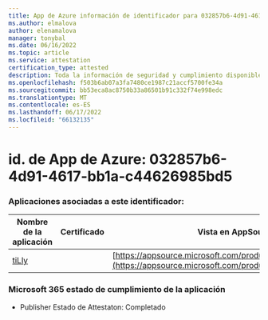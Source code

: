 ```yaml
---
title: App de Azure información de identificador para 032857b6-4d91-4617-bb1a-c44626985bd5
ms.author: elmalova
author: elenamalova
manager: tonybal
ms.date: 06/16/2022
ms.topic: article
ms.service: attestation
certification_type: attested
description: Toda la información de seguridad y cumplimiento disponible para 032857b6-4d91-4617-bb1a-c44626985bd5.
ms.openlocfilehash: f503b6ab07a3fa7480ce1987c21accf5700fe34a
ms.sourcegitcommit: bb53eca8ac8750b33a86501b91c332f74e998edc
ms.translationtype: MT
ms.contentlocale: es-ES
ms.lasthandoff: 06/17/2022
ms.locfileid: "66132135"
---
```

# <a name="azure-app-id-032857b6-4d91-4617-bb1a-c44626985bd5"></a>id. de App de Azure: 032857b6-4d91-4617-bb1a-c44626985bd5


### <a name="apps-associated-with-this-id"></a>Aplicaciones asociadas a este identificador:
| **Nombre de la aplicación** | **Certificado** | **Vista en AppSource** |
|--------------|---------------|-----------------------|
| [tiLly](../forward/WA200003825.md) |  | [https://appsource.microsoft.com/product/office/WA200003825](https://appsource.microsoft.com/product/office/WA200003825) |

### <a name="microsoft-365-app-compliance-status"></a>Microsoft 365 estado de cumplimiento de la aplicación
- Publisher Estado de Attestaton: Completado
